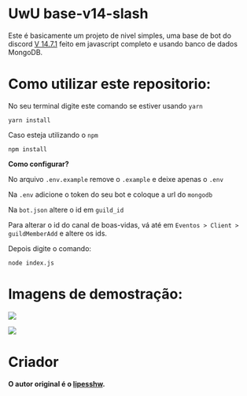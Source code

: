 # UwU base-v14-slash


Este é basicamente um projeto de nivel simples, uma base de bot do discord [V 14.7.1](https://www.npmjs.com/package/discord.js/v/14.7.1) feito em javascript completo e usando banco de dados MongoDB.


# Como utilizar este repositorio:

No seu terminal digite este comando se estiver usando `yarn`
```
yarn install
````

Caso esteja utilizando o `npm`
```
npm install
```

**Como configurar?**

No arquivo `.env.example` remove o `.example` e deixe apenas o `.env`

Na `.env` adicione o token do seu bot e coloque a url do `mongodb`

Na `bot.json` altere o id em `guild_id`

Para alterar o id do canal de boas-vidas, vá até em `Eventos > Client > guildMemberAdd` e altere os ids.

Depois digite o comando:
```
node index.js
```

# Imagens de demostração:

![](https://cdn.discordapp.com/attachments/1067563306585432144/1067616199615205406/image.png)

![](https://cdn.discordapp.com/attachments/1067599408750919790/1067619147153944708/image2.PNG)

# Criador 
**O autor original é o [lipesshw](https://github.com/lipesshw).**
